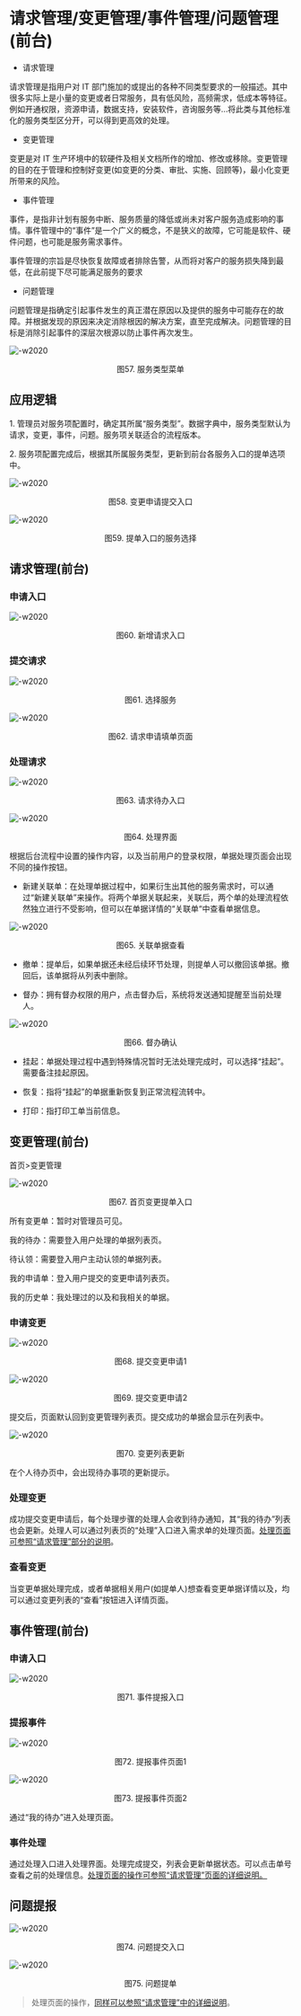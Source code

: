 # 请求管理/变更管理/事件管理/问题管理(前台)

-   请求管理

请求管理是指用户对 IT 部门施加的或提出的各种不同类型要求的一般描述。其中很多实际上是小量的变更或者日常服务，具有低风险，高频需求，低成本等特征。例如开通权限，资源申请，数据支持，安装软件，咨询服务等…将此类与其他标准化的服务类型区分开，可以得到更高效的处理。

-   变更管理

变更是对 IT 生产环境中的软硬件及相关文档所作的增加、修改或移除。变更管理的目的在于管理和控制好变更(如变更的分类、审批、实施、回顾等)，最小化变更所带来的风险。

-   事件管理

事件，是指非计划有服务中断、服务质量的降低或尚未对客户服务造成影响的事情。事件管理中的“事件”是一个广义的概念，不是狭义的故障，它可能是软件、硬件问题，也可能是服务需求事件。

事件管理的宗旨是尽快恢复故障或者排除告警，从而将对客户的服务损失降到最低，在此前提下尽可能满足服务的要求

-   问题管理

问题管理是指确定引起事件发生的真正潜在原因以及提供的服务中可能存在的故障。并根据发现的原因来决定消除根因的解决方案，直至完成解决。问题管理的目标是消除引起事件的深层次根源以防止事件再次发生。

![-w2020](../media/a283c39e478bfba664e8d7bcf8866960.png)

<center>图57. 服务类型菜单</center>

##  应用逻辑

1\. 管理员对服务项配置时，确定其所属“服务类型”。数据字典中，服务类型默认为请求，变更，事件，问题。服务项关联适合的流程版本。

2\. 服务项配置完成后，根据其所属服务类型，更新到前台各服务入口的提单选项中。

![-w2020](../media/d3d2477b84504e9d5001d58b259a6eb5.png)

<center>图58. 变更申请提交入口</center>

![-w2020](../media/bba0fdc0179e76da8e545e184a890558.png)

<center>图59. 提单入口的服务选择</center>

## 请求管理(前台)

### 申请入口

![-w2020](../media/072112fb0ba00b418fe26790857049dd.png)
<center>图60. 新增请求入口</center>

### 提交请求

![-w2020](../media/82e2dd6ffe90d4f412c8b3ca9926f91b.png)
<center>图61. 选择服务</center>

![-w2020](../media/09192c47de54605abb931b909e310376.png)
<center>图62. 请求申请填单页面</center>

### 处理请求

![-w2020](../media/4ac5c0521a71509d565292f8236b193a.png)
<center>图63. 请求待办入口</center>

![-w2020](../media/9442f07b1839908c321ccfcbea55eceb.png)
<center>图64. 处理界面</center>

根据后台流程中设置的操作内容，以及当前用户的登录权限，单据处理页面会出现不同的操作按钮。

-   新建关联单：在处理单据过程中，如果衍生出其他的服务需求时，可以通过“新建关联单”来操作。将两个单据关联起来，关联后，两个单的处理流程依然独立进行不受影响，但可以在单据详情的“关联单“中查看单据信息。

![-w2020](../media/7672d0826cd70f7d126fec5866ad6feb.png)
<center>图65. 关联单据查看</center>

-   撤单：提单后，如果单据还未经后续环节处理，则提单人可以撤回该单据。撤回后，该单据将从列表中删除。

-   督办：拥有督办权限的用户，点击督办后，系统将发送通知提醒至当前处理人。

![-w2020](../media/2e4472589ab0498132000e100322a27c.png)
<center>图66. 督办确认</center>

-   挂起：单据处理过程中遇到特殊情况暂时无法处理完成时，可以选择“挂起”。需要备注挂起原因。

-   恢复：指将“挂起”的单据重新恢复到正常流程流转中。

-   打印：指打印工单当前信息。

## 变更管理(前台)

首页\>变更管理

![-w2020](../media/9bb718cc664e3edbcfcd081ef14c827b.png)
<center>图67. 首页变更提单入口</center>

所有变更单：暂时对管理员可见。

我的待办：需要登入用户处理的单据列表页。

待认领：需要登入用户主动认领的单据列表。

我的申请单：登入用户提交的变更申请列表页。

我的历史单：我处理过的以及和我相关的单据。

### 申请变更

![-w2020](../media/f26f895a082817cfbcc616d95b751d2b.png)
<center>图68. 提交变更申请1</center>

![-w2020](../media/ad8ed9a66102c933aa323c29a3599260.png)
<center>图69. 提交变更申请2</center>

提交后，页面默认回到变更管理列表页。提交成功的单据会显示在列表中。

![-w2020](../media/8dc984c06a88b9318890192859d3994c.png)
<center>图70. 变更列表更新</center>

在个人待办页中，会出现待办事项的更新提示。

### 处理变更

成功提交变更申请后，每个处理步骤的处理人会收到待办通知，其“我的待办”列表也会更新。处理人可以通过列表页的“处理”入口进入需求单的处理页面。[处理页面可参照“请求管理”部分的说明](./management.md#处理请求)。

### 查看变更

当变更单据处理完成，或者单据相关用户(如提单人)想查看变更单据详情以及，均可以通过变更列表的“查看”按钮进入详情页面。

## 事件管理(前台)

### 申请入口

![-w2020](../media/1b17dab4019e9e318e08e01b827a3aba.png)
<center>图71. 事件提报入口</center>

### 提报事件

![-w2020](../media/550d161ccf64050f024bd2dd31a72097.png)
<center>图72. 提报事件页面1</center>

![-w2020](../media/d28e8be3f94195c18609bd1ddec4af09.png)
<center>图73. 提报事件页面2</center>

通过“我的待办”进入处理页面。

### 事件处理

通过处理入口进入处理界面。处理完成提交，列表会更新单据状态。可以点击单号查看之前的处理信息。[处理页面的操作可参照“请求管理”页面的详细说明。](./management.md#处理请求)

## 问题提报

![-w2020](../media/f759d2d965766bb5c32147756593c71e.png)

<center>图74. 问题提交入口</center>

![-w2020](../media/ff5b36ade883147566561c1ae4f8248c.png)

<center>图75. 问题提单</center>

>   处理页面的操作，[同样可以参照“请求管理”中的详细说明](./management.md#处理请求)。
